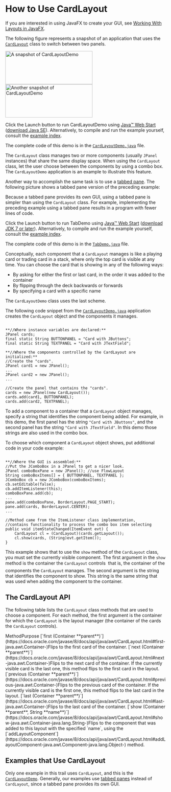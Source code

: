
# How to Use CardLayout

If you are interested in using JavaFX to create your GUI, see
[Working With Layouts in JavaFX](https://docs.oracle.com/javase/8/javafx/layout-tutorial/index.html).

The following figure represents a snapshot of an application that uses the 
[`CardLayout`](https://docs.oracle.com/javase/8/docs/api/java/awt/CardLayout.html) class to switch between two panels.


<img src="../../figures/uiswing/layout/CardLayoutDemo.png" width="273" height="104 " alt="A snapshot of CardLayoutDemo" /> 
<img src="../../figures/uiswing/layout/CardLayoutDemo-2.png" width="273" height="104 " alt="Another snapshot of CardLayoutDemo" />

Click the Launch button to run CardLayoutDemo using 
[Java&#8482; Web Start](http://www.oracle.com/technetwork/java/javase/javawebstart/index.html) ([download Java SE](http://www.oracle.com/technetwork/java/javase/downloads/index.html)). Alternatively, to compile and run the example yourself, consult the [example index](../examples/layout/index.html#CardLayoutDemo).

The complete code of this demo is in the 
[`CardLayoutDemo.java`](../examples/layout/CardLayoutDemoProject/src/layout/CardLayoutDemo.java) file.

The `CardLayout` class manages two or more components (usually `JPanel` instances) that share the same display space. When using the `CardLayout` class, let the user choose between the components by using a combo box. The `CardLayoutDemo` application is an example to illustrate this feature.

Another way to accomplish the same task is to use a 
[tabbed pane](../components/tabbedpane.html). The following picture shows a tabbed pane version of the preceding example: 


Because a tabbed pane provides its own GUI, using a tabbed pane is simpler than using the `CardLayout` class. For example, implementing the preceding example using a tabbed pane results in a program with fewer lines of code.

Click the Launch button to run TabDemo using 
[Java&#8482; Web Start](http://www.oracle.com/technetwork/java/javase/javawebstart/index.html) ([download JDK 7 or later](http://www.oracle.com/technetwork/java/javase/downloads/index.html)). Alternatively, to compile and run the example yourself, consult the [example index](../examples/layout/index.html#TabDemo).

The complete code of this demo is in the 
[`TabDemo.java`](../examples/layout/TabDemoProject/src/layout/TabDemo.java) file.

Conceptually, each component that a `CardLayout` manages is like a playing card or trading card in a stack, where only the top card is visible at any time. You can choose the card that is showing in any of the following ways:

- By asking for either the first or last card, in the order it was added to the container
- By flipping through the deck backwards or forwards
- By specifying a card with a specific name

The `CardLayoutDemo` class uses the last scheme.

The following code snippet from the 
[`CardLayoutDemo.java`](../examples/layout/CardLayoutDemoProject/src/layout/CardLayoutDemo.java) application creates the `CardLayout` object and the components it manages.

```

**//Where instance variables are declared:**
JPanel cards;
final static String BUTTONPANEL = "Card with JButtons";
final static String TEXTPANEL = "Card with JTextField";

**//Where the components controlled by the CardLayout are initialized:**
//Create the "cards".
JPanel card1 = new JPanel();
...
JPanel card2 = new JPanel();
...

//Create the panel that contains the "cards".
cards = new JPanel(new CardLayout());
cards.add(card1, BUTTONPANEL);
cards.add(card2, TEXTPANEL);

```

To add a component to a container that a `CardLayout` object manages, specify a string that identifies the component being added. For example, in this demo, the first panel has the string `"Card with JButtons"`, and the second panel has the string `"Card with JTextField"`. In this demo those strings are also used in the combo box.

To choose which component a `CardLayout` object shows, put additional code in your code example:

```

**//Where the GUI is assembled:**
//Put the JComboBox in a JPanel to get a nicer look.
JPanel comboBoxPane = new JPanel(); //use FlowLayout
String comboBoxItems[] = { BUTTONPANEL, TEXTPANEL };
JComboBox cb = new JComboBox(comboBoxItems);
cb.setEditable(false);
cb.addItemListener(this);
comboBoxPane.add(cb);
...
pane.add(comboBoxPane, BorderLayout.PAGE_START);
pane.add(cards, BorderLayout.CENTER);
...

//Method came from the ItemListener class implementation,
//contains functionality to process the combo box item selecting
public void itemStateChanged(ItemEvent evt) {
    CardLayout cl = (CardLayout)(cards.getLayout());
    cl.show(cards, (String)evt.getItem());
}

```

This example shows that to use the `show` method of the `CardLayout` class, you must set the currently visible component. The first argument in the `show` method is the container the `CardLayout` controls &#151; that is, the container of the components the `CardLayout` manages. The second argument is the string that identifies the component to show. This string is the same string that was used when adding the component to the container.

## <a name="api" id="api">The CardLayout API</a>

The following table lists the `CardLayout` class methods that are used to choose a component. For each method, the first argument is the container for which the `CardLayout` is the layout manager (the container of the cards the `CardLayout` controls).
<th id="h1">Method</th><th id="h2">Purpose</th>
<td headers="h1">[`first (Container **parent**)`](https://docs.oracle.com/javase/8/docs/api/java/awt/CardLayout.html#first-java.awt.Container-)</td><td headers="h2">Flips to the first card of the container.</td>
<td headers="h1">[`next (Container **parent**)`](https://docs.oracle.com/javase/8/docs/api/java/awt/CardLayout.html#next-java.awt.Container-)</td><td headers="h2">Flips to the next card of the container. If the currently visible card is the last one, this method flips to the first card in the layout.</td>
<td headers="h1">[`previous (Container **parent**)`](https://docs.oracle.com/javase/8/docs/api/java/awt/CardLayout.html#previous-java.awt.Container-)</td><td headers="h2">Flips to the previous card of the container. If the currently visible card is the first one, this method flips to the last card in the layout.</td>
<td headers="h1">[`last (Container **parent**)`](https://docs.oracle.com/javase/8/docs/api/java/awt/CardLayout.html#last-java.awt.Container-)</td><td headers="h2">Flips to the last card of the container.</td>
<td headers="h1">[`show (Container **parent**, String **name**)`](https://docs.oracle.com/javase/8/docs/api/java/awt/CardLayout.html#show-java.awt.Container-java.lang.String-)</td><td headers="h2">Flips to the component that was added to this layout with the specified `name`, using the [`addLayoutComponent`](https://docs.oracle.com/javase/8/docs/api/java/awt/CardLayout.html#addLayoutComponent-java.awt.Component-java.lang.Object-) method.</td>

## <a name="eg" id="eg">Examples that Use CardLayout</a>

Only one example in this 
trail
uses `CardLayout`, and this is the [`CardLayoutDemo`](../examples/layout/index.html#CardLayoutDemo). Generally, our examples use 
[tabbed panes](../components/tabbedpane.html) instead of `CardLayout`, since a tabbed pane provides its own GUI.
